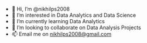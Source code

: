 - 👋 Hi, I’m @nikhilps2008
- 👀 I’m interested in Data Analytics and Data Science
- 🌱 I’m currently learning Data Analytics
- 💞️ I’m looking to collaborate on Data Analysis Projects
- 📫 Email me on nikhilps2008@gmail.com

<!---
nikhilps2008/nikhilps2008 is a ✨ special ✨ repository because its `README.md` (this file) appears on your GitHub profile.
You can click the Preview link to take a look at your changes.
--->
